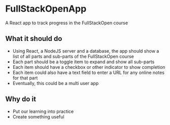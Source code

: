 # FullStackOpenApp
A React app to track progress in the FullStackOpen course

## What it should do

- Using React, a NodeJS server and a database, the app should show a list of all parts and sub-parts of the FullStackOpen course
- Each part should be a toggle item to expand and show all sub-parts
- Each item should have a checkbox or other indicator to show completion
- Each item could also have a text field to enter a URL for any online notes for that part
- Eventually, this could be a multi user app

## Why do it

- Put our learning into practice
- Create something useful
